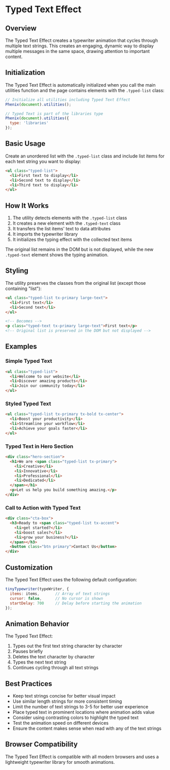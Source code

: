 # Typed Text Effect

## Overview

The Typed Text Effect creates a typewriter animation that cycles through multiple text strings. This creates an engaging, dynamic way to display multiple messages in the same space, drawing attention to important content.

## Initialization

The Typed Text Effect is automatically initialized when you call the main utilities function and the page contains elements with the `.typed-list` class:

```js
// Initialize all utilities including Typed Text Effect
Phenix(document).utilities();

// Typed Text is part of the libraries type
Phenix(document).utilities({
  type: 'libraries'
});
```

## Basic Usage

Create an unordered list with the `.typed-list` class and include list items for each text string you want to display:

```html
<ul class="typed-list">
  <li>First text to display</li>
  <li>Second text to display</li>
  <li>Third text to display</li>
</ul>
```

## How It Works

1. The utility detects elements with the `.typed-list` class
2. It creates a new element with the `.typed-text` class
3. It transfers the list items' text to data attributes
4. It imports the typewriter library
5. It initializes the typing effect with the collected text items

The original list remains in the DOM but is not displayed, while the new `.typed-text` element shows the typing animation.

## Styling

The utility preserves the classes from the original list (except those containing "list"):

```html
<ul class="typed-list tx-primary large-text">
  <li>First text</li>
  <li>Second text</li>
</ul>

<!-- Becomes -->
<p class="typed-text tx-primary large-text">First text</p>
<!-- Original list is preserved in the DOM but not displayed -->
```

## Examples

### Simple Typed Text

```html
<ul class="typed-list">
  <li>Welcome to our website</li>
  <li>Discover amazing products</li>
  <li>Join our community today</li>
</ul>
```

### Styled Typed Text

```html
<ul class="typed-list tx-primary tx-bold tx-center">
  <li>Boost your productivity</li>
  <li>Streamline your workflow</li>
  <li>Achieve your goals faster</li>
</ul>
```

### Typed Text in Hero Section

```html
<div class="hero-section">
  <h1>We are <span class="typed-list tx-primary">
    <li>Creative</li>
    <li>Innovative</li>
    <li>Professional</li>
    <li>Dedicated</li>
  </span></h1>
  <p>Let us help you build something amazing.</p>
</div>
```

### Call to Action with Typed Text

```html
<div class="cta-box">
  <h3>Ready to <span class="typed-list tx-accent">
    <li>get started?</li>
    <li>boost sales?</li>
    <li>grow your business?</li>
  </span></h3>
  <button class="btn primary">Contact Us</button>
</div>
```

## Customization

The Typed Text Effect uses the following default configuration:

```js
tinyTypewriter(typeWriter, {
  items: items,       // Array of text strings
  cursor: false,      // No cursor is shown
  startDelay: 700     // Delay before starting the animation
});
```

## Animation Behavior

The Typed Text Effect:

1. Types out the first text string character by character
2. Pauses briefly
3. Deletes the text character by character
4. Types the next text string
5. Continues cycling through all text strings

## Best Practices

- Keep text strings concise for better visual impact
- Use similar length strings for more consistent timing
- Limit the number of text strings to 3-5 for better user experience
- Place typed text in prominent locations where animation adds value
- Consider using contrasting colors to highlight the typed text
- Test the animation speed on different devices
- Ensure the content makes sense when read with any of the text strings

## Browser Compatibility

The Typed Text Effect is compatible with all modern browsers and uses a lightweight typewriter library for smooth animations.
